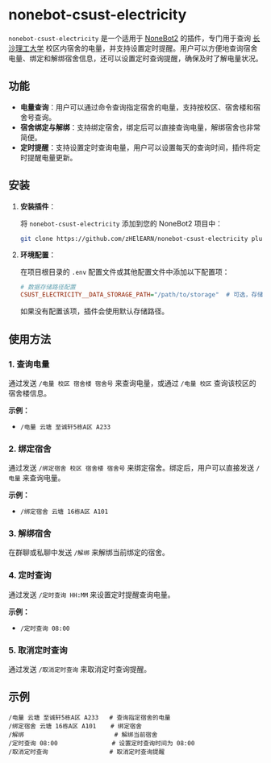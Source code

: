 # nonebot-csust-electricity

`nonebot-csust-electricity` 是一个适用于 [NoneBot2](https://github.com/nonebot/nonebot2) 的插件，专门用于查询 [长沙理工大学](https://www.csust.edu.cn/) 校区内宿舍的电量，并支持设置定时提醒。用户可以方便地查询宿舍电量、绑定和解绑宿舍信息，还可以设置定时查询提醒，确保及时了解电量状况。

## 功能

-   **电量查询**：用户可以通过命令查询指定宿舍的电量，支持按校区、宿舍楼和宿舍号查询。
-   **宿舍绑定与解绑**：支持绑定宿舍，绑定后可以直接查询电量，解绑宿舍也非常简便。
-   **定时提醒**：支持设置定时查询电量，用户可以设置每天的查询时间，插件将定时提醒电量更新。

## 安装

1. **安装插件**：

    将 `nonebot-csust-electricity` 添加到您的 NoneBot2 项目中：

    ```bash
    git clone https://github.com/zHElEARN/nonebot-csust-electricity plugins/nonebot-csust-electricity
    ```

2. **环境配置**：

    在项目根目录的 `.env` 配置文件或其他配置文件中添加以下配置项：

    ```ini
    # 数据存储路径配置
    CSUST_ELECTRICITY__DATA_STORAGE_PATH="/path/to/storage"  # 可选，存储电量数据和定时任务配置
    ```

    如果没有配置该项，插件会使用默认存储路径。

## 使用方法

### 1. 查询电量

通过发送 `/电量 校区 宿舍楼 宿舍号` 来查询电量，或通过 `/电量 校区` 查询该校区的宿舍楼信息。

**示例：**

-   `/电量 云塘 至诚轩5栋A区 A233`

### 2. 绑定宿舍

通过发送 `/绑定宿舍 校区 宿舍楼 宿舍号` 来绑定宿舍。绑定后，用户可以直接发送 `/电量` 来查询电量。

**示例：**

-   `/绑定宿舍 云塘 16栋A区 A101`

### 3. 解绑宿舍

在群聊或私聊中发送 `/解绑` 来解绑当前绑定的宿舍。

### 4. 定时查询

通过发送 `/定时查询 HH:MM` 来设置定时提醒查询电量。

**示例：**

-   `/定时查询 08:00`

### 5. 取消定时查询

通过发送 `/取消定时查询` 来取消定时查询提醒。

## 示例

```plaintext
/电量 云塘 至诚轩5栋A区 A233   # 查询指定宿舍的电量
/绑定宿舍 云塘 16栋A区 A101    # 绑定宿舍
/解绑                         # 解绑当前宿舍
/定时查询 08:00               # 设置定时查询时间为 08:00
/取消定时查询                 # 取消定时查询提醒
```

